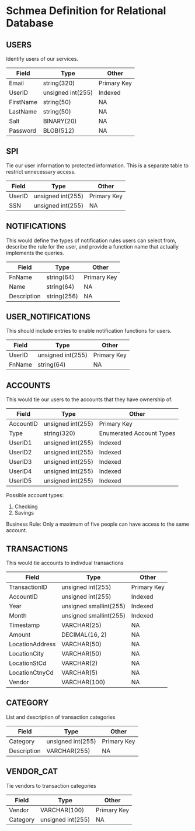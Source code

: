 # Schmea Definition for Relational Database

## USERS
Identify users of our services.

| Field | Type | Other |
| -- | -- | -- |
| Email | string(320) | Primary Key |
| UserID | unsigned int(255) | Indexed |
| FirstName | string(50) | NA |
| LastName | string(50) | NA |
| Salt | BINARY(20) | NA |
| Password | BLOB(512) | NA |

## SPI
Tie our user information to protected information. This is a separate table to restrict unnecessary access.

| Field | Type | Other |
| -- | -- | -- |
| UserID | unsigned int(255) | Primary Key |
| SSN | unsigned int(255) | NA |

## NOTIFICATIONS
This would define the types of notification rules users can select from, describe the rule for the user, and provide a function name that actually implements the queries.

| Field | Type | Other |
| -- | -- | -- |
| FnName | string(64) | Primary Key |
| Name | string(64) | NA |
| Description | string(256) | NA |


## USER_NOTIFICATIONS
This should include entries to enable notification functions for users.

| Field | Type | Other |
| -- | -- | -- |
| UserID | unsigned int(255) | Primary Key |
| FnName | string(64) | NA |


## ACCOUNTS
This would tie our users to the accounts that they have ownership of.

| Field | Type | Other |
| -- | -- | -- |
| AccountID | unsigned int(255) | Primary Key |
| Type | string(320) | Enumerated Account Types |
| UserID1 | unsigned int(255) | Indexed |
| UserID2 | unsigned int(255) | Indexed |
| UserID3 | unsigned int(255) | Indexed |
| UserID4 | unsigned int(255) | Indexed |
| UserID5 | unsigned int(255) | Indexed |

Possible account types:
1. Checking
2. Savings

Business Rule: Only a maximum of five people can have access to the same account.

## TRANSACTIONS
This would tie accounts to indivdual transactions

| Field | Type | Other |
| -- | -- | -- |
| TransactionID | unsigned int(255) | Primary Key |
| AccountID | unsigned int(255) | Indexed |
| Year | unsigned smallint(255) | Indexed |
| Month | unsigned smallint(255) | Indexed |
| Timestamp | VARCHAR(25) | NA |
| Amount | DECIMAL(16, 2) | NA |
| LocationAddress | VARCHAR(50) | NA |
| LocationCity | VARCHAR(50) | NA |
| LocationStCd | VARCHAR(2) | NA |
| LocationCtnyCd | VARCHAR(5) | NA |
| Vendor | VARCHAR(100) | NA |

## CATEGORY
List and description of transaction categories

| Field | Type | Other |
| -- | -- | -- |
| Category | unsigned int(255) | Primary Key |
| Description | VARCHAR(255) | NA |

## VENDOR_CAT
Tie vendors to transaction categories

| Field | Type | Other |
| -- | -- | -- |
| Vendor | VARCHAR(100) | Primary Key |
| Category | unsigned int(255) | NA |